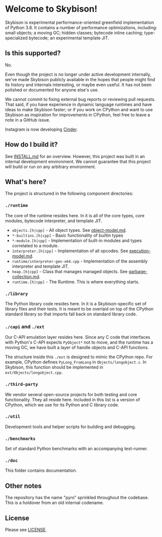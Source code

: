 # Welcome to Skybison!

Skybison is experimental performance-oriented greenfield implementation of
Python 3.8. It contains a number of performance optimizations, including: small
objects; a moving GC; hidden classes; bytecode inline caching; type-specialized
bytecode; an experimental template JIT.

## Is this supported?

No.

Even though the project is no longer under active development internally, we've
made Skybison publicly available in the hopes that people might find its
history and internals interesting, or maybe even useful. It has not been
polished or documented for anyone else's use.

We cannot commit to fixing external bug reports or reviewing pull requests.
That said, if you have experience in dynamic language runtimes and have ideas
to make Skybison faster; or if you work on CPython and want to use Skybison as
inspiration for improvements in CPython, feel free to leave a note in a GitHub
issue.

Instagram is now developing
[Cinder](https://github.com/facebookincubator/cinder/).

## How do I build it?

See [INSTALL.md](doc/INSTALL.md) for an overview. However, this project was
built in an internal development environment. We cannot guarantee that this
project will build or run on any arbitrary environment.

## What's here?

The project is structured in the following component directories:

### `./runtime`

The core of the runtime resides here. In it is all of the core types, core
modules, bytecode interpreter, and template JIT.

* `objects.[h|cpp]` - All object types. See
  [object-model.md](doc/object-model.md).
* `*-builtins.[h|cpp]` - Basic functionality of builtin types
* `*-module.[h|cpp]` - Implementation of built-in modules and types correlated
  to a module.
* `interpreter.[h|cpp]` - Implementation of all opcodes. See
  [execution-model.md](doc/execution-model.md).
* `runtime/interpreter-gen-x64.cpp` - Implementation of the assembly
  interpreter and template JIT.
* `heap.[h|cpp]` - Class that manages managed objects. See
  [garbage-collection.md](doc/garbage-collection.md).
* `runtime.[h|cpp]` - The Runtime. This is where everything starts.

### `./library`

The Python library code resides here. In it is a Skybison-specific set of
library files and their tests. It is meant to be overlaid on top of the CPython
standard library so that imports fall back on standard library code.

### `./capi` and `./ext`

Our C-API emulation layer resides here. Since any C code that interfaces with
Python's C-API expects `PyObject*` not to move, and the runtime has a moving
GC, we have built a layer of handle objects and C-API functions.

The structure inside this `./ext` is designed to mimic the CPython repo. For
example, CPython defines `PyLong_FromLong` in `Objects/longobject.c`. In
Skybison, this function should be implemented in `ext/Objects/longobject.cpp`.

### `./third-party`

We vendor several open-source projects for both testing and core functionality.
They all reside here. Included in this list is a version of CPython, which we
use for its Python and C library code.

### `./util`

Development tools and helper scripts for building and debugging.

### `./benchmarks`

Set of standard Python benchmarks with an accompanying test-runner.

### `./doc`

This folder contains documentation.

## Other notes

The repository has the name "pyro" sprinkled throughout the codebase. This is a
holdover from an old internal codename.

## License

Please see [LICENSE](LICENSE).
